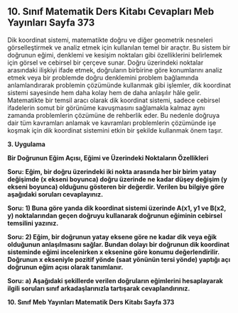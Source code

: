 ## 10. Sınıf Matematik Ders Kitabı Cevapları Meb Yayınları Sayfa 373

Dik koordinat sistemi, matematikte doğru ve diğer geometrik nesneleri görselleştirmek ve analiz etmek için kullanılan temel bir araçtır. Bu sistem bir doğrunun eğimi, denklemi ve kesişim noktaları gibi özelliklerini belirlemek için görsel ve cebirsel bir çerçeve sunar. Doğru üzerindeki noktalar arasındaki ilişkiyi ifade etmek, doğruların birbirine göre konumlarını analiz etmek veya bir problemde doğru denklemini problem bağlamında anlamlandırarak problemin çözümünde kullanmak gibi işlemler, dik koordinat sistemi sayesinde hem daha kolay hem de daha anlaşılır hâle gelir. Matematikte bir temsil aracı olarak dik koordinat sistemi, sadece cebirsel ifadelerin somut bir görünüme kavuşmasını sağlamakla kalmaz aynı zamanda problemlerin çözümüne de rehberlik eder. Bu nedenle doğruya dair tüm kavramları anlamak ve kavramları problemlerin çözümünde işe koşmak için dik koordinat sistemini etkin bir şekilde kullanmak önem taşır.

**3. Uygulama**

**Bir Doğrunun Eğim Açısı, Eğimi ve Üzerindeki Noktaların Özellikleri**

**Soru: Eğim, bir doğru üzerindeki iki nokta arasında her bir birim yatay değişimde (x ekseni boyunca) doğru üzerinde ne kadar düşey değişim (y ekseni boyunca) olduğunu gösteren bir değerdir. Verilen bu bilgiye göre aşağıdaki soruları cevaplayınız.**

**Soru: 1) Buna göre yanda dik koordinat sistemi üzerinde A(x1, y1 ve B(x2, y) noktalarından geçen doğruyu kullanarak doğrunun eğiminin cebirsel temsilini yazınız.**

**Soru: 2) Eğim, bir doğrunun yatay eksene göre ne kadar dik veya eğik olduğunun anlaşılmasını sağlar. Bundan dolayı bir doğrunun dik koordinat sisteminde eğimi incelenirken x eksenine göre konumu değerlendirilir. Doğrunun x ekseniyle pozitif yönde (saat yönünün tersi yönde) yaptığı açı doğrunun eğim açısı olarak tanımlanır.**

**Soru: a) Aşağıdaki şekillerde verilen doğruların eğimlerini hesaplayarak ilgili soruları sınıf arkadaşlarınızla tartışarak cevaplandırınız.**

**10. Sınıf Meb Yayınları Matematik Ders Kitabı Sayfa 373**